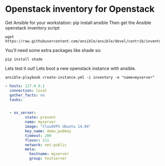 # Openstack inventory for Openstack

Get Ansible for your workstation: pip install ansible
Then get the Ansible openstack inventory script:

```
wget https://raw.githubusercontent.com/ansible/ansible/devel/contrib/inventory/openstack.py
```

You'll need some extra packages like shade so:

```
pip install shade
```

Lets test it out! Lets boot a new openstack instance with ansible.

```
ansible-playbook create-instance.yml -i inventory -e "name=myserver" 
```

```yaml
- hosts: 127.0.0.1
  connection: local
  gather_facts: no
  tasks:


  - os_server:
         state: present
         name: myserver
         image: "CloudVPS Ubuntu 14.04"
         key_name: demo_pubkey
         timeout: 200
         flavor: 111
         network: net-public
         meta:
           hostname: myserver
           group: testserver
```